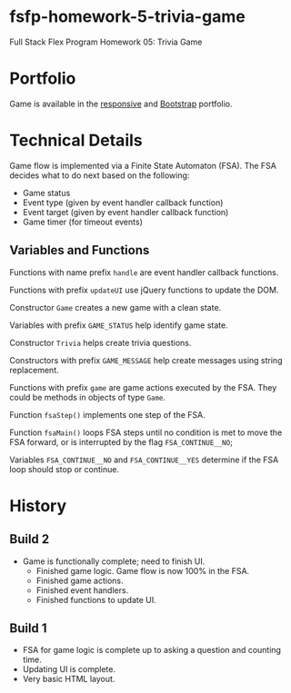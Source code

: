 # fsfp-homework-5-trivia-game

Full Stack Flex Program Homework 05: Trivia Game


# Portfolio

Game is available in the [responsive](https://jabeldmc.github.io/fsfp-homework-2-responsive-portfolio/portfolio.html) and [Bootstrap](https://jabeldmc.github.io/fsfp-homework-2-bootstrap-portfolio/portfolio.html) portfolio.


# Technical Details

Game flow is implemented via a Finite State Automaton (FSA). The FSA decides
what to do next based on the following:

* Game status
* Event type (given by event handler callback function)
* Event target (given by event handler callback function)
* Game timer (for timeout events)


## Variables and Functions

Functions with name prefix `handle` are event handler callback functions.

Functions with prefix `updateUI` use jQuery functions to update the DOM.

Constructor `Game` creates a new game with a clean state.

Variables with prefix `GAME_STATUS` help identify game state.

Constructor `Trivia` helps create trivia questions.

Constructors with prefix `GAME_MESSAGE` help create messages using
string replacement.

Functions with prefix `game` are game actions executed by the FSA. They could be
methods in objects of type `Game`.

Function `fsaStep()` implements one step of the FSA.

Function `fsaMain()` loops FSA steps until no condition is met to move the FSA
forward, or is interrupted by the flag `FSA_CONTINUE__NO`;

Variables `FSA_CONTINUE__NO` and `FSA_CONTINUE__YES` determine if the FSA loop
should stop or continue.


# History


## Build 2

* Game is functionally complete; need to finish UI.
    * Finished game logic. Game flow is now 100% in the FSA.
    * Finished game actions.
    * Finished event handlers.
    * Finished functions to update UI.


## Build 1

* FSA for game logic is complete up to asking a question and counting time.
* Updating UI is complete.
* Very basic HTML layout.
